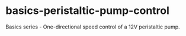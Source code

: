 # basics-peristaltic-pump-control
Basics series - One-directional speed control of a 12V peristaltic pump.
